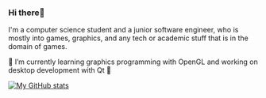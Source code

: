 ### Hi there👋

I'm a computer science student and a junior software engineer, who is mostly into games, graphics, and any tech or academic stuff that is in the domain of games.

🌱 I’m currently learning graphics programming with OpenGL and working on desktop development with Qt 🔭

[![My GitHub stats](https://github-readme-stats.vercel.app/api?username=zubeyir-bodur&theme=radical)](https://github.com/anuraghazra/github-readme-stats)
<br>

<!--
**zubeyir-bodur/zubeyir-bodur** is a ✨ _special_ ✨ repository because its `README.md` (this file) appears on your GitHub profile.

Here are some ideas to get you started:

- 🌱 I’m currently learning ...
- 👯 I’m looking to collaborate on ...
- 🤔 I’m looking for help with ...
- 💬 Ask me about ...
- 📫 How to reach me: ...
- 😄 Pronouns: ...
- ⚡ Fun fact: ...
-->
